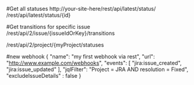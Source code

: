 #Get all statuses
http://your-site-here/rest/api/latest/status/
/rest/api/latest/status/{id}

#Get transitions for specific issue
/rest/api/2/issue/{issueIdOrKey}/transitions

/rest/api/2/project/{myProject/statuses

#new webhook
{
  "name": "my first webhook via rest",
  "url": "http://www.example.com/webhooks",
  "events": [
    "jira:issue_created",
    "jira:issue_updated"
  ],
  "jqlFilter": "Project = JRA AND resolution = Fixed",
  "excludeIssueDetails" : false
}